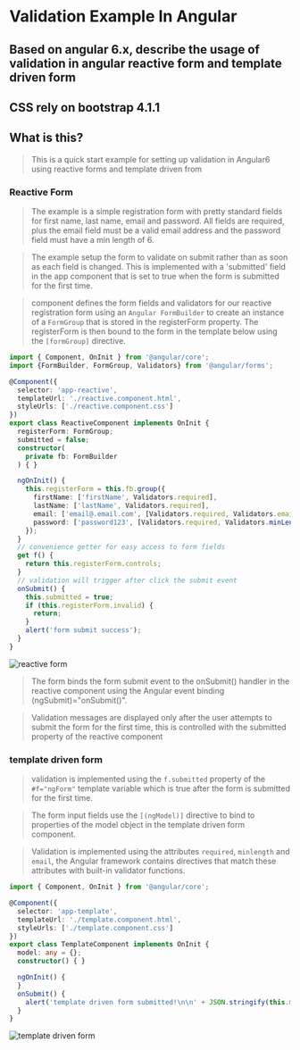 # Validation Example In Angular

## Based on angular 6.x, describe the usage of validation in angular reactive form and template driven form

## CSS rely on bootstrap 4.1.1

## What is this?

> This is a quick start example for setting up validation in Angular6 using reactive forms and template driven from

### Reactive Form

> The example is a simple registration form with pretty standard fields for first name, last name, email and password. All fields are required, plus the email field must be a valid email address and the password field must have a min length of 6.
  
> The example setup the form to validate on submit rather than as soon as each field is changed. This is implemented with a 'submitted' field in the app component that is set to true when the form is submitted for the first time.

> component defines the form fields and validators for our reactive registration form using an `Angular FormBuilder` to create an instance of a `FormGroup` that is stored in the registerForm property. The registerForm is then bound to the form in the template below using the `[formGroup]` directive.

```typescript
import { Component, OnInit } from '@angular/core';
import {FormBuilder, FormGroup, Validators} from '@angular/forms';

@Component({
  selector: 'app-reactive',
  templateUrl: './reactive.component.html',
  styleUrls: ['./reactive.component.css']
})
export class ReactiveComponent implements OnInit {
  registerForm: FormGroup;
  submitted = false;
  constructor(
    private fb: FormBuilder
  ) { }

  ngOnInit() {
    this.registerForm = this.fb.group({
      firstName: ['firstName', Validators.required],
      lastName: ['lastName', Validators.required],
      email: ['email@.email.com', [Validators.required, Validators.email]],
      password: ['password123', [Validators.required, Validators.minLength(6)]]
    });
  }
  // convenience getter for easy access to form fields
  get f() {
    return this.registerForm.controls;
  }
  // validation will trigger after click the submit event
  onSubmit() {
    this.submitted = true;
    if (this.registerForm.invalid) {
      return;
    }
    alert('form submit success');
  }
}
```

![reactive form](/assets/reactive-form.png)

> The form binds the form submit event to the onSubmit() handler in the reactive component using the Angular event binding (ngSubmit)="onSubmit()". 

> Validation messages are displayed only after the user attempts to submit the form for the first time, this is controlled with the submitted property of the reactive component


### template driven form

> validation is implemented using the `f.submitted` property of the `#f="ngForm"` template variable which is true after the form is submitted for the first time.

> The form input fields use the `[(ngModel)]` directive to bind to properties of the model object in the template driven form component. 

> Validation is implemented using the attributes `required`, `minlength` and `email`, the Angular framework contains directives that match these attributes with built-in validator functions.
  
```typescript
import { Component, OnInit } from '@angular/core';

@Component({
  selector: 'app-template',
  templateUrl: './template.component.html',
  styleUrls: ['./template.component.css']
})
export class TemplateComponent implements OnInit {
  model: any = {};
  constructor() { }

  ngOnInit() {
  }
  onSubmit() {
    alert('template driven form submitted!\n\n' + JSON.stringify(this.model));
  }
}
```
![template driven form](/assets/template-driven-form.png)

